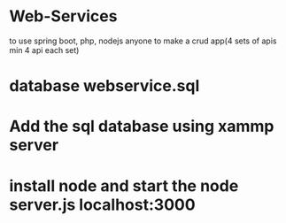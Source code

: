 # Web-Services
to use spring boot, php, nodejs anyone to make a crud app(4 sets of apis min 4 api each set)
<h1> database webservice.sql</h1>
<h1>Add the sql database using xammp server</h1>
<h1>install node and start the node server.js  localhost:3000</h1>
